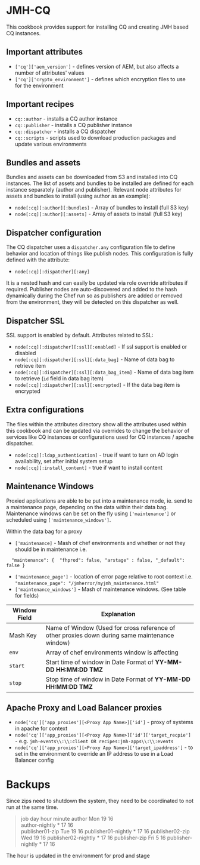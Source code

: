 # JMH-CQ

This cookbook provides support for installing CQ and creating
JMH based CQ instances.

## Important attributes
* `['cq']['aem_version']` - defines version of AEM, but also affects a number of attributes' values
* `['cq']['crypto_environment']` - defines which encryption files to use for the environment


## Important recipes

* `cq::author` - installs a CQ author instance
* `cq::publisher` - installs a CQ publisher instance
* `cq::dispatcher` - installs a CQ dispatcher
* `cq::scripts` - scripts used to download production packages and update various environments

## Bundles and assets

Bundles and assets can be downloaded from S3 and installed into
CQ instances. The list of assets and bundles to be installed
are defined for each instance separately (author and publisher).
Relevant node attributes for assets and bundles to install (using
author as an example):

* `node[:cq][:author][:bundles]` - Array of bundles to install (full S3 key)
* `node[:cq][:author][:assets]` - Array of assets to install (full S3 key)

## Dispatcher configuration

The CQ dispatcher uses a `dispatcher.any` configuration file to define
behavior and location of things like publish nodes. This configuration
is fully defined with the attribute:

* `node[:cq][:dispatcher][:any]`

It is a nested hash and can easily be updated via role override attributes
if required. Publisher nodes are auto-discovered and added to the hash
dynamically during the Chef run so as publishers are added or removed from
the environment, they will be detected on this dispatcher as well.

## Dispatcher SSL

SSL support is enabled by default. Attributes related to SSL:

* `node[:cq][:dispatcher][:ssl][:enabled]` - If ssl support is enabled or disabled
* `node[:cq][:dispatcher][:ssl][:data_bag]` - Name of data bag to retrieve item
* `node[:cq][:dispatcher][:ssl][:data_bag_item]` - Name of data bag item to retrieve (`id` field in data bag item)
* `node[:cq][:dispatcher][:ssl][:encrypted]` - If the data bag item is encrypted

## Extra configurations

The files within the attributes directory show all the attributes used within
this cookbook and can be updated via overrides to change the behavior of services
like CQ instances or configurations used for CQ instances / apache dispatcher.

* `node[:cq][:ldap_authentication]` - true if want to turn on AD login availability, set after initial system setup
* `node[:cq][:install_content]` - true if want to install content

## Maintenance Windows

Proxied applications are able to be put into a maintenance mode, ie. send to a maintenance page, depending on the data within their data bag.
Maintenance windows can be set on the fly using `['maintenance']` or scheduled using `['maintenance_windows']`.

Within the data bag for a proxy
* `['maintenance]` - Mash of chef environments and whether or not they should be in maintenance
i.e.
```
  "maintenance": {  "fhprod": false, "arstage" : false, "_default": false }
```
* `['maintenance_page']` - location of error page relative to root context
i.e. ``` "maintenance_page": "/jmherror/myjmh_maintenance.html" ```
* `['maintenance_windows']` - Mash of maintenance windows. (See table for fields)

| Window Field | Explanation |
|---------|-----------|
| Mash Key | Name of Window (Used for cross reference of other proxies down during same maintenance window) |
| `env` | Array of chef environments window is affecting |
|`start`| Start time of window in Date Format of **YY-MM-DD HH:MM:DD TMZ**|
|`stop`| Stop time of window in Date Format of **YY-MM-DD HH:MM:DD TMZ**|
 
## Apache Proxy and Load Balancer proxies

* `node['cq']['app_proxies'][<Proxy App Name>]['id']` - proxy of systems in apache for context
* `node['cq']['app_proxies'][<Proxy App Name>]['id']['target_recpie']` - e.g. `jmh-events\\:\\:client OR recipes:jmh-apps\\:\\:events`
* `node['cq']['app_proxies'][<Proxy App Name>]['target_ipaddress']` -  to set in the environment to override an IP address to use in a Load Balancer config 

# Backups 
Since zips need to shutdown the system, they need to be coordinated to not run at the same time.

> job day hour minute 
> author               Mon    19    16  
> author-nightly       *      17    16  
> publisher01-zip      Tue    19    16
> publisher01-nightly  *      17    16
> publisher02-zip      Wed    19    16
> publisher02-nightly  *      17    16
> publisher-zip        Fri    5     16
> publisher-nightly    *      17    16

The hour  is updated in the environment for prod and stage 
 